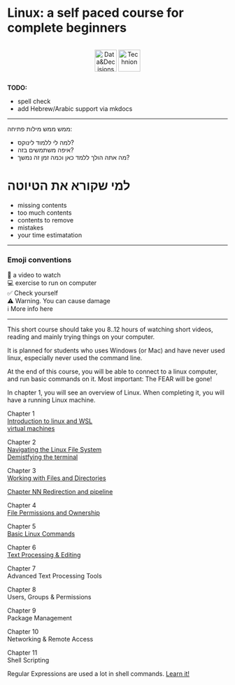 

# Linux: a self paced course for complete beginners

<div style="text-align: center; padding: 1em;">
  <img src="/assets/eng-logo.png.webp" alt="Data&Decisions" style="height: 50px; vertical-align: middle;">
  <img src="/assets/Technion_EN-2.png" alt="Technion" style="height: 50px; vertical-align: middle;">
</div>

**TODO:**

- spell check
- add Hebrew/Arabic support via mkdocs 

<hr>

ממש ממש מילות פתיחה:

- למה לי ללמוד לינוקס?
- איפה משתמשים בזה?
- מה אתה הולך ללמד כאן וכמה זמן זה נמשך?

# למי שקורא את הטיוטה
- missing contents
- too much contents
- contents to remove
- mistakes
- your time estimatation

----

### Emoji conventions

🎥  a video to watch<br>
💻  exercise to run on computer<br>
✅  Check yourself<br>
⚠️  Warning. You can cause damage<br>
ℹ️  More info here
<hr>

This short course should take you 8..12 hours of watching short videos, reading and mainly trying things on your computer.

It is planned for students who uses Windows (or Mac) and have never used linux, especially never used the command line.

At the end of this course, you will be able to connect to a linux computer, and run basic commands on it. Most important: The FEAR will be gone!

In chapter 1, you will see an overview of Linux. When completing it, you will have a running Linux machine.

Chapter 1<br>
[Introduction to linux and WSL](./01/ch_01.md)<br>
[virtual machines](./01/virtual_machines.md)

Chapter 2<br>
[Navigating the Linux File System](./02/ch_02.md) <br>
[Demistfying the terminal](./02/terminal.md)

Chapter 3<br>
[Working with Files and Directories](./03/ch_03.md)

[Chapter NN Redirection and pipeline](./03/redirection.md)

Chapter 4<br>
[File Permissions and Ownership](./04/ch_04.md)

Chapter 5<br>
[Basic Linux Commands ](./05/ch_05.md)

Chapter 6<Br>
[Text Processing & Editing](./06/ch_06.md)

Chapter 7<br>
Advanced Text Processing Tools

Chapter 8<br>
Users, Groups & Permissions 

Chapter 9<br>
Package Management

Chapter 10<br>
Networking & Remote Access

Chapter 11<br>
Shell Scripting

Regular Expressions are used a lot in shell commands. [Learn it!](regex/regex.md)